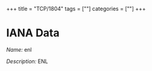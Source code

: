 +++
title = "TCP/1804"
tags = [""]
categories = [""]
+++

# IANA Data

_Name:_ enl

_Description:_ ENL

